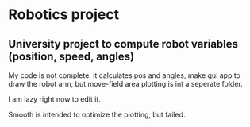 # Robotics project
## University project to compute robot variables (position, speed, angles)

My code is not complete, it calculates pos and angles, make gui app to draw the robot arm, but move-field area plotting is int a seperate folder.

I am lazy right now to edit it.

Smooth is intended to optimize the plotting, but failed.